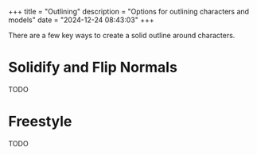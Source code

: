 +++
title = "Outlining"
description = "Options for outlining characters and models"
date = "2024-12-24 08:43:03"
+++

There are a few key ways to create a solid outline around characters.

<!-- more -->

# Solidify and Flip Normals

TODO

# Freestyle

TODO

